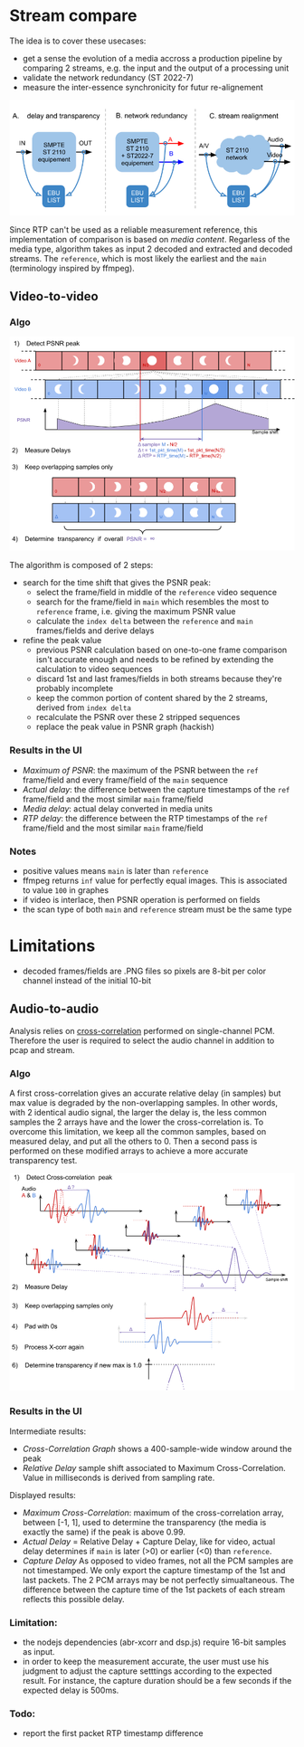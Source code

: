 # Stream compare

The idea is to cover these usecases:

* get a sense the evolution of a media accross a production pipeline by comparing 2 streams, e.g. the input and the output of a processing unit
* validate the network redundancy (ST 2022-7)
* measure the inter-essence synchronicity for futur re-alignement

![comp](./comparision_use_cases.png)

Since RTP can't be used as a reliable measurement reference, this implementation of comparison is based on *media content*.
Regarless of the media type, algorithm takes as input 2 decoded and extracted and decoded streams.
The `reference`, which is most likely the earliest and the `main` (terminology inspired by ffmpeg).

## Video-to-video

### Algo

![psnr](./video_psnr.png)

The algorithm is composed of 2 steps:

* search for the time shift that gives the PSNR peak:
    - select the frame/field in middle of the `reference` video sequence
    - search for the frame/field in `main` which resembles the most to `reference` frame, i.e. giving the maximum PSNR value
    - calculate the `index delta` between the `reference` and `main` frames/fields and derive delays
* refine the peak value
    - previous PSNR calculation based on one-to-one frame comparison isn't accurate enough and needs to be refined by extending the calculation to video sequences
    - discard 1st and last frames/fields in both streams because they're probably incomplete
    - keep the common portion of content shared by the 2 streams, derived from `index delta`
    - recalculate the PSNR over these 2 stripped sequences
    - replace the peak value in PSNR graph (hackish)

### Results in the UI

* *Maximum of PSNR*: the maximum of the PSNR between the `ref` frame/field and every frame/field of the `main` sequence
* *Actual delay*: the difference between the capture timestamps of the `ref` frame/field and the most similar `main` frame/field
* *Media delay*: actual delay converted in media units
* *RTP delay*: the difference between the RTP timestamps of the `ref` frame/field and the most similar `main` frame/field

### Notes

* positive values means `main` is later than `reference`
* ffmpeg returns `inf` value for perfectly equal images. This is associated to value `100` in graphes
* if video is interlace, then PSNR operation is performed on fields
* the scan type of both `main` and `reference` stream must be the same type

# Limitations

* decoded frames/fields are .PNG files so pixels are 8-bit per color channel instead of the initial 10-bit

## Audio-to-audio

Analysis relies on [cross-correlation](https://en.wikipedia.org/wiki/File:Comparison_convolution_correlation.svg) performed on single-channel PCM. Therefore the user is required to select the audio channel in addition to pcap and stream.

### Algo

A first cross-correlation gives an accurate relative delay (in samples) but max value is degraded by the non-overlapping samples. In other words, with 2 identical audio signal, the larger the delay is, the less common samples the 2 arrays have and the lower the cross-correlation is. To overcome this limitation, we keep all the common samples, based on measured delay, and put all the others to 0. Then a second pass is performed on these modified arrays to achieve a more accurate transparency test.

![x-corr](./audio_cross_correlation.png)

### Results in the UI

Intermediate results:

* *Cross-Correlation Graph* shows a 400-sample-wide window around the peak
* *Relative Delay* sample shift associated to Maximum Cross-Correlation. Value in milliseconds is derived from sampling rate.

Displayed results:

* *Maximum Cross-Correlation*: maximum of the cross-correlation array, between [-1, 1], used to determine the transparency (the media is exactly the same) if the peak is above 0.99.
* *Actual Delay* = Relative Delay + Capture Delay, like for video, actual delay determines if `main` is later (>0) or earlier (<0) than `reference`.
* *Capture Delay* As opposed to video frames, not all the PCM samples are not timestamped. We only export the capture timestamp of the 1st and last packets. The 2 PCM arrays may be not perfectly simualtaneous. The difference between the capture time of the 1st packets of each stream reflects this possible delay.

### Limitation:

* the nodejs dependencies (abr-xcorr and dsp.js) require 16-bit samples as input.
* in order to keep the measurement accurate, the user must use his judgment to adjust the capture setttings according to the expected result. For instance, the capture duration should be a few seconds if the expected delay is 500ms.

### Todo:

* report the first packet RTP timestamp difference
